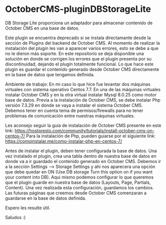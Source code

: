 # OctoberCMS-pluginDBStorageLite
DB Storage Lite proporciona un adaptador para almacenar contenido de October CMS en una base de datos.

Este plugin se encuentra deprecado si se instala directamante desde la sección de Plugins del backend de October CMS. 
Al momento de realizar la instalación del plugin les van a aparecer varios errores, esto se debe a que no le dieron más soporte. 
En este repositorio se deja disponible una solución en donde se corrigen los errores que el plugin presenta por su discontinuidad, dejando el plugin totalmente funcional. 
Lo que hace este plugin es guardar el contenido generado desde October CMS directamente en la base de datos que tengamos definida. 

Ambiente de trabajo:
En mi caso lo que hice fue levantar dos máquinas virtuales con sistema operativo Centos 7.7. En una de las máquinas virtuales instalar October CMS y en la otra virtual instalar Mysql 8.0.25 como motor base de datos. Previa a la instalación de October CMS, se debe instalar Php versión 7.3.29 en donde se vaya a instalar el sistema October CMS. 
Debemos tener en cuenta tema de permisos/firewalls para no tener problemas de comunicación entre nuestras máquinas virtuales. 

Les aconsejo seguir la guía de instalación de October CMS presente en este link: https://hostpresto.com/community/tutorials/install-october-cms-on-centos-7/
Para la instalación de Php, pueden guiarse por el siguiente link: https://comoinstalar.me/como-instalar-php-en-centos-7/

Antes de instalar el plugin, deben tener configurada la base de datos. Una vez instalado el plugin, crea una tabla dentro de nuestra base de datos en donde va a ir guardado el contenido generado en October CMS. Debemos ir a la sección Settings --> Storage Settings y ahi nos aparecera una opción que debe quedar en ON (Use DB storage Turn this option on if you want your content into DB). Aqui mismo podemos configurar lo que queremos que el plugin guarde en nuestra base de datos (Layouts, Page, Partials, Content).
Una vez realizada esta configuración, guardamos los cambios. Las futuras páginas que creemos desde October CMS comenzaran a guardarse en la base de datos definida. 

Espero les resulte útil. 

Saludos :)

